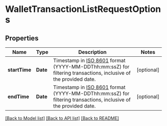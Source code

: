 # WalletTransactionListRequestOptions

## Properties
Name | Type | Description | Notes
------------ | ------------- | ------------- | -------------
**startTime** | **Date** | Timestamp in [ISO 8601](https://wikipedia.org/wiki/ISO_8601) format (YYYY-MM-DDThh:mm:ssZ) for filtering transactions, inclusive of the provided date. | [optional] 
**endTime** | **Date** | Timestamp in [ISO 8601](https://wikipedia.org/wiki/ISO_8601) format (YYYY-MM-DDThh:mm:ssZ) for filtering transactions, inclusive of the provided date. | [optional] 

[[Back to Model list]](../README.md#documentation-for-models) [[Back to API list]](../README.md#documentation-for-api-endpoints) [[Back to README]](../README.md)


